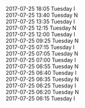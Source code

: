 2017-07-25 18:05 Tuesday  I  
2017-07-25 13:40 Tuesday  N  
2017-07-25 13:35 Tuesday  I  
2017-07-25 12:15 Tuesday  N  
2017-07-25 12:00 Tuesday  I  
2017-07-25 09:25 Tuesday  N  
2017-07-25 07:15 Tuesday  I  
2017-07-25 07:05 Tuesday  N  
2017-07-25 07:00 Tuesday  I  
2017-07-25 06:55 Tuesday  N  
2017-07-25 06:40 Tuesday  I  
2017-07-25 06:35 Tuesday  N  
2017-07-25 06:25 Tuesday  I  
2017-07-25 06:20 Tuesday  N  
2017-07-25 06:15 Tuesday  I  
